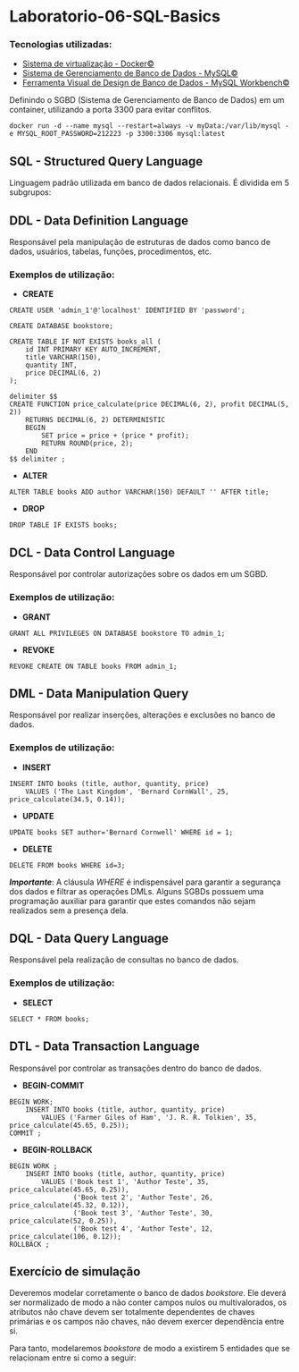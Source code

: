 # Laboratorio-06-SQL-Basics

### Tecnologias utilizadas:
- [Sistema de virtualização - Docker&copy;](https://www.docker.com/)
- [Sistema de Gerenciamento de Banco de Dados - MySQL&copy;](https://www.mysql.com/)
- [Ferramenta Visual de Design de Banco de Dados - MySQL Workbench&copy;](https://www.mysql.com/products/workbench/)

Definindo o SGBD (Sistema de Gerenciamento de Banco de Dados) em um container, utilizando a porta 3300 para evitar conflitos. 

```shell
docker run -d --name mysql --restart=always -v myData:/var/lib/mysql -e MYSQL_ROOT_PASSWORD=212223 -p 3300:3306 mysql:latest
```
## SQL - Structured Query Language
Linguagem padrão utilizada em banco de dados relacionais. É dividida em 5 subgrupos:
## DDL - Data Definition Language
Responsável pela manipulação de estruturas de dados como banco de dados, usuários, tabelas, funções, procedimentos, etc.
### Exemplos de utilização:
- **CREATE**
```mysql
CREATE USER 'admin_1'@'localhost' IDENTIFIED BY 'password'; 

CREATE DATABASE bookstore;

CREATE TABLE IF NOT EXISTS books_all (
    id INT PRIMARY KEY AUTO_INCREMENT,
    title VARCHAR(150), 
    quantity INT,
    price DECIMAL(6, 2)
);

delimiter $$
CREATE FUNCTION price_calculate(price DECIMAL(6, 2), profit DECIMAL(5, 2))
    RETURNS DECIMAL(6, 2) DETERMINISTIC
    BEGIN
        SET price = price + (price * profit);
        RETURN ROUND(price, 2);
    END
$$ delimiter ;
```
- **ALTER**
```mysql
ALTER TABLE books ADD author VARCHAR(150) DEFAULT '' AFTER title;
```
- **DROP**
```mysql
DROP TABLE IF EXISTS books;
```
## DCL - Data Control Language
Responsável por controlar autorizações sobre os dados em um SGBD.
### Exemplos de utilização:
- **GRANT**
```mysql
GRANT ALL PRIVILEGES ON DATABASE bookstore TO admin_1;
```
- **REVOKE**
```mysql
REVOKE CREATE ON TABLE books FROM admin_1;
```
## DML - Data Manipulation Query
Responsável por realizar inserções, alterações e exclusões no banco de dados.
### Exemplos de utilização:
- **INSERT**
```mysql
INSERT INTO books (title, author, quantity, price)
    VALUES ('The Last Kingdom', 'Bernard CornWall', 25, price_calculate(34.5, 0.14));
```
- **UPDATE**
```mysql
UPDATE books SET author='Bernard Cornwell' WHERE id = 1;
```
- **DELETE**
```mysql
DELETE FROM books WHERE id=3;
```
***Importante***: A cláusula *WHERE* é indispensável para garantir a segurança dos dados e filtrar as operações DMLs.
Alguns SGBDs possuem uma programação auxiliar para garantir que estes comandos não sejam realizados sem a presença dela.
## DQL - Data Query Language
Responsável pela realização de consultas no banco de dados.
### Exemplos de utilização:
- **SELECT**
```mysql
SELECT * FROM books;
```
## DTL - Data Transaction Language
Responsável por controlar as transações dentro do banco de dados.
- **BEGIN-COMMIT**
```mysql
BEGIN WORK;
    INSERT INTO books (title, author, quantity, price) 
        VALUES ('Farmer Giles of Ham', 'J. R. R. Tolkien', 35, price_calculate(45.65, 0.25));
COMMIT ;
```
- **BEGIN-ROLLBACK**
```mysql
BEGIN WORK ;
    INSERT INTO books (title, author, quantity, price) 
        VALUES ('Book test 1', 'Author Teste', 35, price_calculate(45.65, 0.25)),
                ('Book test 2', 'Author Teste', 26, price_calculate(45.32, 0.12)),
                ('Book test 3', 'Author Teste', 30, price_calculate(52, 0.25)),
                ('Book test 4', 'Author Teste', 12, price_calculate(106, 0.12));
ROLLBACK ;
```

## Exercício de simulação

Deveremos modelar corretamente o banco de dados *bookstore*. Ele deverá ser normalizado de modo a não conter campos nulos
ou multivalorados, os atributos não chave devem ser totalmente dependentes de chaves primárias e os campos não chaves, 
não devem exercer dependência entre si.

Para tanto, modelaremos *bookstore* de modo a existirem 5 entidades que se relacionam entre si como a seguir:


